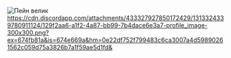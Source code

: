 ![Пейн велик](https://cdn.discordapp.com/attachments/433327927850172429/1313324339780911124/129f2aa6-a1f2-4a87-bb99-7b4dace6e3a7-profile_image-300x300.png?ex=674fb81a&is=674e669a&hm=0e22df752f799483c6ca3007a4d59890261562c059d75a3826b7a1f59ae5d1fd&)
https://cdn.discordapp.com/attachments/433327927850172429/1313324339780911124/129f2aa6-a1f2-4a87-bb99-7b4dace6e3a7-profile_image-300x300.png?ex=674fb81a&is=674e669a&hm=0e22df752f799483c6ca3007a4d59890261562c059d75a3826b7a1f59ae5d1fd&

